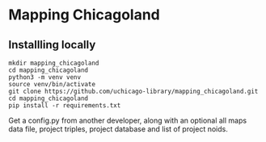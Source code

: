 # Mapping Chicagoland

## Installling locally

```console
mkdir mapping_chicagoland
cd mapping_chicagoland
python3 -m venv venv
source venv/bin/activate
git clone https://github.com/uchicago-library/mapping_chicagoland.git
cd mapping_chicagoland
pip install -r requirements.txt
```

Get a config.py from another developer, along with an optional all maps 
data file, project triples, project database and list of project noids. 
